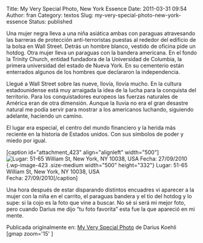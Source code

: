 Title: My Very Special Photo, New York Essence
Date: 2011-03-31 09:54
Author: fran
Category: textos
Slug: my-very-special-photo-new-york-essence
Status: published

Una mujer negra lleva a una niña asiática ambas con paraguas atravesando las barreras de protección anti-terroristas puestas al rededor del edificio de la bolsa en Wall Street. Detrás un hombre blanco, vestido de oficina pide un hotdog. Otra mujer lleva un paraguas con la bandera americana. En el fondo la Trinity Church, entidad fundadora de la Universidad de Columbia, la primera universidad del estado de Nueva York. En su cementerio están enterrados algunos de los hombres que declararon la independencia.

Llegué a Wall Street sobre las nueve, llovía, llovía mucho. En la cultura estadounidense está muy arraigada la idea de la lucha para la conquista del territorio. Para los conquistadores europeos las fuerzas naturales de América eran de otra dimensión. Aunque la lluvia no era el gran desastre natural me podía servir para mostrar a los americanos luchando, siguiendo adelante, haciendo un camino.

El lugar era especial, el centro del mundo financiero y la herida más reciente en la historia de Estados unidos. Con sus símbolos de poder y miedo por igual.

\[caption id="attachment\_423" align="alignleft" width="500"\]![Lugar: 51-65 William St, New York, NY 10038, USA Fecha: 27/09/2010](http://fransimo.info/wp-content/uploads/2011/03/fran_simo_0122_New-York-Essence_KSC6440_New-York-Street-photography-street-portraits-Umbrella-Wall-Street-500x332.jpg){.wp-image-423 .size-medium width="500" height="332"} Lugar: 51-65 William St, New York, NY 10038, USA  
Fecha: 27/09/2010\[/caption\]

Una hora después de estar disparando distintos encuadres vi aparecer a la mujer con la niña en el carrito, el paraguas bandera y el tío del hotdog y lo supe: si la cojo es la foto que vine a buscar. No sé si será mi mejor foto, pero cuando Darius me dijo “tu foto favorita” esta fue la que apareció en mi mente.

Publicada originalmente en: [My Very Special Photo](http://myveryspecialphoto.com/2011/03/28/fran-simo/) de Darius Koehli  
\[gmap zoom='15' \]
